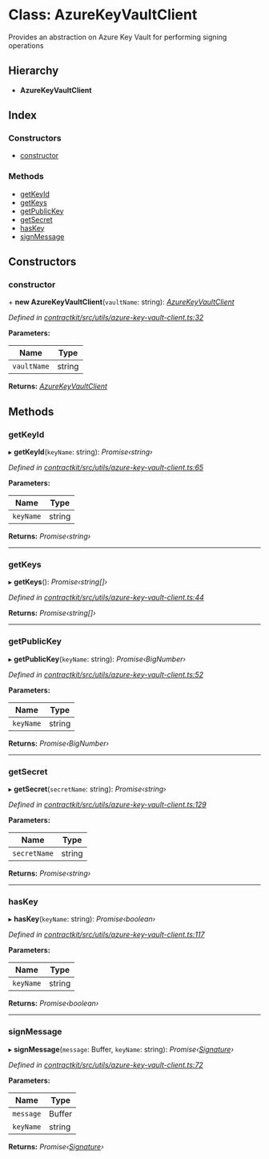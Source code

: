 # Class: AzureKeyVaultClient

Provides an abstraction on Azure Key Vault for performing signing operations

## Hierarchy

* **AzureKeyVaultClient**

## Index

### Constructors

* [constructor](_contractkit_src_utils_azure_key_vault_client_.azurekeyvaultclient.md#constructor)

### Methods

* [getKeyId](_contractkit_src_utils_azure_key_vault_client_.azurekeyvaultclient.md#getkeyid)
* [getKeys](_contractkit_src_utils_azure_key_vault_client_.azurekeyvaultclient.md#getkeys)
* [getPublicKey](_contractkit_src_utils_azure_key_vault_client_.azurekeyvaultclient.md#getpublickey)
* [getSecret](_contractkit_src_utils_azure_key_vault_client_.azurekeyvaultclient.md#getsecret)
* [hasKey](_contractkit_src_utils_azure_key_vault_client_.azurekeyvaultclient.md#haskey)
* [signMessage](_contractkit_src_utils_azure_key_vault_client_.azurekeyvaultclient.md#signmessage)

## Constructors

###  constructor

\+ **new AzureKeyVaultClient**(`vaultName`: string): *[AzureKeyVaultClient](_contractkit_src_utils_azure_key_vault_client_.azurekeyvaultclient.md)*

*Defined in [contractkit/src/utils/azure-key-vault-client.ts:32](https://github.com/celo-org/celo-monorepo/blob/master/packages/contractkit/src/utils/azure-key-vault-client.ts#L32)*

**Parameters:**

Name | Type |
------ | ------ |
`vaultName` | string |

**Returns:** *[AzureKeyVaultClient](_contractkit_src_utils_azure_key_vault_client_.azurekeyvaultclient.md)*

## Methods

###  getKeyId

▸ **getKeyId**(`keyName`: string): *Promise‹string›*

*Defined in [contractkit/src/utils/azure-key-vault-client.ts:65](https://github.com/celo-org/celo-monorepo/blob/master/packages/contractkit/src/utils/azure-key-vault-client.ts#L65)*

**Parameters:**

Name | Type |
------ | ------ |
`keyName` | string |

**Returns:** *Promise‹string›*

___

###  getKeys

▸ **getKeys**(): *Promise‹string[]›*

*Defined in [contractkit/src/utils/azure-key-vault-client.ts:44](https://github.com/celo-org/celo-monorepo/blob/master/packages/contractkit/src/utils/azure-key-vault-client.ts#L44)*

**Returns:** *Promise‹string[]›*

___

###  getPublicKey

▸ **getPublicKey**(`keyName`: string): *Promise‹BigNumber›*

*Defined in [contractkit/src/utils/azure-key-vault-client.ts:52](https://github.com/celo-org/celo-monorepo/blob/master/packages/contractkit/src/utils/azure-key-vault-client.ts#L52)*

**Parameters:**

Name | Type |
------ | ------ |
`keyName` | string |

**Returns:** *Promise‹BigNumber›*

___

###  getSecret

▸ **getSecret**(`secretName`: string): *Promise‹string›*

*Defined in [contractkit/src/utils/azure-key-vault-client.ts:129](https://github.com/celo-org/celo-monorepo/blob/master/packages/contractkit/src/utils/azure-key-vault-client.ts#L129)*

**Parameters:**

Name | Type |
------ | ------ |
`secretName` | string |

**Returns:** *Promise‹string›*

___

###  hasKey

▸ **hasKey**(`keyName`: string): *Promise‹boolean›*

*Defined in [contractkit/src/utils/azure-key-vault-client.ts:117](https://github.com/celo-org/celo-monorepo/blob/master/packages/contractkit/src/utils/azure-key-vault-client.ts#L117)*

**Parameters:**

Name | Type |
------ | ------ |
`keyName` | string |

**Returns:** *Promise‹boolean›*

___

###  signMessage

▸ **signMessage**(`message`: Buffer, `keyName`: string): *Promise‹[Signature](_contractkit_src_utils_azure_key_vault_client_.signature.md)›*

*Defined in [contractkit/src/utils/azure-key-vault-client.ts:72](https://github.com/celo-org/celo-monorepo/blob/master/packages/contractkit/src/utils/azure-key-vault-client.ts#L72)*

**Parameters:**

Name | Type |
------ | ------ |
`message` | Buffer |
`keyName` | string |

**Returns:** *Promise‹[Signature](_contractkit_src_utils_azure_key_vault_client_.signature.md)›*
